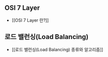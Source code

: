 
## OSI 7 Layer
- [[OSI 7 Layer 란?]]

## 로드 밸런싱(Load Balancing)
- [[로드 밸런싱(Load Balancing) 종류와 알고리즘]]
